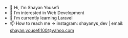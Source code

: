 - 👋 Hi, I’m Shayan Yousefi
- 👀 I’m interested in Web Development
- 🌱 I’m currently learning Laravel
- 📫 How to reach me -> instagram: shayanys_dev | email: shayan.yousefi100@yahoo.com
